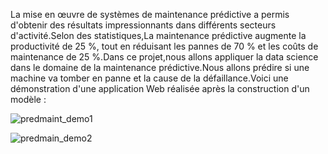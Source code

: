 La mise en œuvre de systèmes de maintenance prédictive a permis d'obtenir des résultats impressionnants dans différents secteurs d'activité.Selon des statistiques,La maintenance prédictive augmente la productivité de 25 %, tout en réduisant les pannes de 70 % et les coûts de maintenance de 25 %.Dans ce projet,nous allons appliquer la data science dans le domaine de la maintenance prédictive.Nous allons prédire si une machine va tomber en panne et la cause de la défaillance.Voici une démonstration d'une application Web réalisée après la construction d'un modèle :




![predmaint_demo1](https://user-images.githubusercontent.com/107585348/235968552-870b6876-743f-4f03-b88f-2dc683f63ee4.png)

![predmain_demo2](https://user-images.githubusercontent.com/107585348/235968589-e77637c5-6f2b-4022-809a-a721db39d67a.png)

